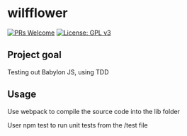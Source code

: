 # wilfflower

[![PRs Welcome](https://img.shields.io/badge/PRs-welcome-brightgreen.svg?style=flat-square)](http://makeapullrequest.com) [![License: GPL v3](https://img.shields.io/badge/License-GPL%20v3-blue.svg)](http://www.gnu.org/licenses/gpl-3.0)


## Project goal

Testing out Babylon JS, using TDD

## Usage

Use webpack to compile the source code into the lib folder

User npm test to run unit tests from the /test file


